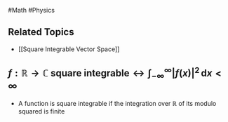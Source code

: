 #Math #Physics 
## Related Topics
* [[Square Integrable Vector Space]]
## $\displaystyle f:\mathbb{R}\rightarrow \mathbb{C} \text{ square integrable} \leftrightarrow\int_{-\infty}^{\infty} \lvert f(x)\rvert^{2} \, \mathrm{d}x<\infty$
* A function is square integrable if the integration over $\displaystyle \mathbb{R}$ of its modulo squared is finite